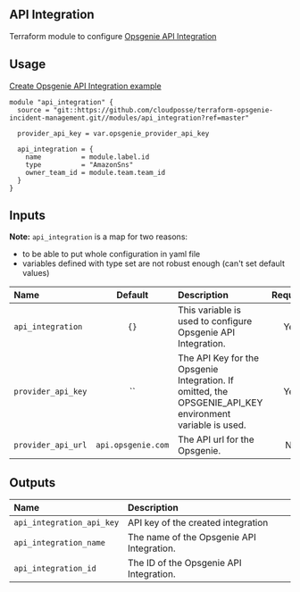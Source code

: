 ## API Integration

Terraform module to configure [Opsgenie API Integration](https://registry.terraform.io/providers/opsgenie/opsgenie/latest/docs/resources/api_integration)


## Usage

[Create Opsgenie API Integration example](../../examples/alert_policy)

```hcl
module "api_integration" {
  source = "git::https://github.com/cloudposse/terraform-opsgenie-incident-management.git//modules/api_integration?ref=master"

  provider_api_key = var.opsgenie_provider_api_key

  api_integration = {
    name          = module.label.id
    type          = "AmazonSns"
    owner_team_id = module.team.team_id
  }
}
```

## Inputs

**Note:** `api_integration` is a map for two reasons: 
- to be able to put whole configuration in yaml file
- variables defined with type set are not robust enough (can't set default values)

|  Name                          |  Default                          |  Description                                                                                                                    | Required |
|:-------------------------------|:---------------------------------:|:--------------------------------------------------------------------------------------------------------------------------------|:--------:|
| `api_integration`              | `{}`                              | This variable is used to configure Opsgenie API Integration.                                                                    | Yes      |
| `provider_api_key`             | ``                                | The API Key for the Opsgenie Integration. If omitted, the OPSGENIE_API_KEY environment variable is used.                        | Yes      |
| `provider_api_url`             | `api.opsgenie.com`                | The API url for the Opsgenie.                                                                                                   | No       |


## Outputs

| Name                        | Description                              |
|:----------------------------|:-----------------------------------------|
| `api_integration_api_key`   | API key of the created integration       |
| `api_integration_name`      | The name of the Opsgenie API Integration.|
| `api_integration_id`        | The ID of the Opsgenie API Integration.  |
